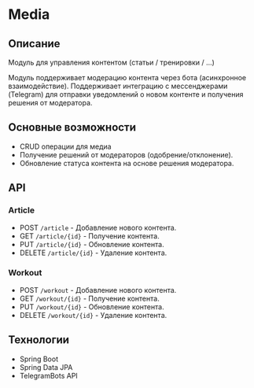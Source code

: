 # Media

## Описание
Модуль для управления контентом (статьи / тренировки / ...)

Модуль поддерживает модерацию контента через бота (асинхронное взаимодействие).
Поддерживает интеграцию с мессенджерами (Telegram) для отправки уведомлений о новом контенте и получения решения от модератора.

## Основные возможности
- CRUD операции для медиа
- Получение решений от модераторов (одобрение/отклонение).
- Обновление статуса контента на основе решения модератора.

## API

### Article
- POST `/article` - Добавление нового контента.
- GET `/article/{id}` - Получение контента.
- PUT `/article/{id}` - Обновление контента.
- DELETE `/article/{id}` - Удаление контента.

### Workout
- POST `/workout` - Добавление нового контента.
- GET `/workout/{id}` - Получение контента.
- PUT `/workout/{id}` - Обновление контента.
- DELETE `/workout/{id}` - Удаление контента.

## Технологии
- Spring Boot
- Spring Data JPA
- TelegramBots API
